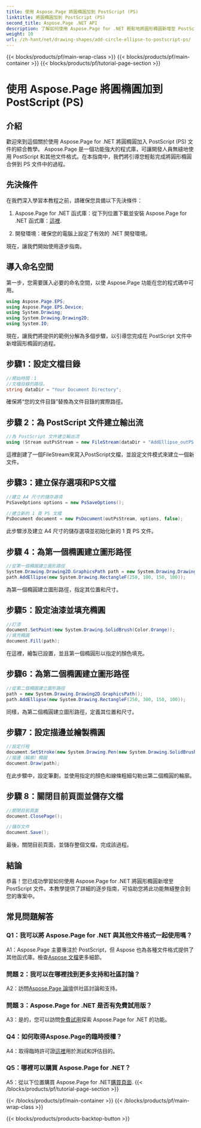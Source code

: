 ```yaml
---
title: 使用 Aspose.Page 將圓橢圓加到 PostScript (PS)
linktitle: 將圓橢圓加到 PostScript (PS)
second_title: Aspose.Page .NET API
description: 了解如何使用 Aspose.Page for .NET 輕鬆地將圓形橢圓新增至 PostScript (PS) 文件。請按照我們的逐步指南進行無縫整合。
weight: 10
url: /zh-hant/net/drawing-shapes/add-circle-ellipse-to-postscript-ps/
---
```


{{< blocks/products/pf/main-wrap-class >}}
{{< blocks/products/pf/main-container >}}
{{< blocks/products/pf/tutorial-page-section >}}

# 使用 Aspose.Page 將圓橢圓加到 PostScript (PS)

## 介紹

歡迎來到這個關於使用 Aspose.Page for .NET 將圓橢圓加入 PostScript (PS) 文件的綜合教學。 Aspose.Page 是一個功能強大的程式庫，可讓開發人員無縫地使用 PostScript 和其他文件格式。在本指南中，我們將引導您輕鬆完成將圓形橢圓合併到 PS 文件中的過程。

## 先決條件

在我們深入學習本教程之前，請確保您具備以下先決條件：

1.  Aspose.Page for .NET 函式庫：從下列位置下載並安裝 Aspose.Page for .NET 函式庫：[這裡](https://releases.aspose.com/page/net/).

2. 開發環境：確保您的電腦上設定了有效的 .NET 開發環境。

現在，讓我們開始使用逐步指南。

## 導入命名空間

第一步，您需要匯入必要的命名空間，以使 Aspose.Page 功能在您的程式碼中可用。

```csharp
using Aspose.Page.EPS;
using Aspose.Page.EPS.Device;
using System.Drawing;
using System.Drawing.Drawing2D;
using System.IO;
```

現在，讓我們將提供的範例分解為多個步驟，以引導您完成在 PostScript 文件中新增圓形橢圓的過程。

## 步驟1：設定文檔目錄

```csharp
//開始時間：1
//文檔目錄的路徑。
string dataDir = "Your Document Directory";
```

確保將“您的文件目錄”替換為文件目錄的實際路徑。

## 步驟 2：為 PostScript 文件建立輸出流

```csharp
//為 PostScript 文件建立輸出流
using (Stream outPsStream = new FileStream(dataDir + "AddEllipse_outPS.ps", FileMode.Create))
```

這裡創建了一個FileStream來寫入PostScript文檔，並設定文件模式來建立一個新文件。

## 步驟3：建立保存選項和PS文檔

```csharp
//建立 A4 尺寸的儲存選項
PsSaveOptions options = new PsSaveOptions();

//建立新的 1 頁 PS 文檔
PsDocument document = new PsDocument(outPsStream, options, false);
```

此步驟涉及建立 A4 尺寸的儲存選項並初始化新的 1 頁 PS 文件。

## 步驟 4：為第一個橢圓建立圖形路徑

```csharp
//從第一個橢圓建立圖形路徑
System.Drawing.Drawing2D.GraphicsPath path = new System.Drawing.Drawing2D.GraphicsPath();
path.AddEllipse(new System.Drawing.RectangleF(250, 100, 150, 100));
```

為第一個橢圓建立圖形路徑，指定其位置和尺寸。

## 步驟5：設定油漆並填充橢圓

```csharp
//訂漆
document.SetPaint(new System.Drawing.SolidBrush(Color.Orange));
//填充橢圓
document.Fill(path);
```

在這裡，繪製已設置，並且第一個橢圓形以指定的顏色填充。

## 步驟6：為第二個橢圓建立圖形路徑

```csharp
//從第二個橢圓建立圖形路徑
path = new System.Drawing.Drawing2D.GraphicsPath();
path.AddEllipse(new System.Drawing.RectangleF(250, 300, 150, 100));
```

同樣，為第二個橢圓建立圖形路徑，定義其位置和尺寸。

## 步驟7：設定描邊並繪製橢圓

```csharp
//設定行程
document.SetStroke(new System.Drawing.Pen(new System.Drawing.SolidBrush(Color.Red), 3));
//描邊（輪廓）橢圓
document.Draw(path);
```

在此步驟中，設定筆劃，並使用指定的顏色和線條粗細勾勒出第二個橢圓的輪廓。

## 步驟 8：關閉目前頁面並儲存文檔

```csharp
//關閉目前頁面
document.ClosePage();

//儲存文件
document.Save();
```

最後，關閉目前頁面，並儲存整個文檔，完成該過程。

## 結論

恭喜！您已成功學習如何使用 Aspose.Page for .NET 將圓形橢圓新增至 PostScript 文件。本教學提供了詳細的逐步指南，可協助您將此功能無縫整合到您的專案中。

## 常見問題解答

### Q1：我可以將 Aspose.Page for .NET 與其他文件格式一起使用嗎？

 A1：Aspose.Page 主要專注於 PostScript，但 Aspose 也為各種文件格式提供了其他函式庫。檢查[Aspose 文檔](https://reference.aspose.com/page/net/)更多細節。

### 問題 2：我可以在哪裡找到更多支持和社區討論？

 A2：訪問[Aspose.Page 論壇](https://forum.aspose.com/c/page/39)供社區討論和支持。

### 問題 3：Aspose.Page for .NET 是否有免費試用版？

 A3：是的，您可以訪問[免費試用](https://releases.aspose.com/)探索 Aspose.Page for .NET 的功能。

### Q4：如何取得Aspose.Page的臨時授權？

 A4：取得臨時許可證[這裡](https://purchase.aspose.com/temporary-license/)用於測試和評估目的。

### Q5：哪裡可以購買 Aspose.Page for .NET？

 A5：從以下位置購買 Aspose.Page for .NET[購買頁面](https://purchase.aspose.com/buy).
{{< /blocks/products/pf/tutorial-page-section >}}

{{< /blocks/products/pf/main-container >}}
{{< /blocks/products/pf/main-wrap-class >}}

{{< blocks/products/products-backtop-button >}}

